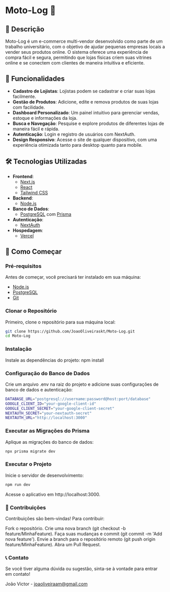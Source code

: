 # Moto-Log 🚀

## 📖 Descrição

Moto-Log é um e-commerce multi-vendor desenvolvido como parte de um trabalho universitário, com o objetivo de ajudar pequenas empresas locais a vender seus produtos online. O sistema oferece uma experiência de compra fácil e segura, permitindo que lojas físicas criem suas vitrines online e se conectem com clientes de maneira intuitiva e eficiente.

## 🌟 Funcionalidades

- **Cadastro de Lojistas**: Lojistas podem se cadastrar e criar suas lojas facilmente.
- **Gestão de Produtos**: Adicione, edite e remova produtos de suas lojas com facilidade.
- **Dashboard Personalizado**: Um painel intuitivo para gerenciar vendas, estoque e informações da loja.
- **Busca e Navegação**: Pesquise e explore produtos de diferentes lojas de maneira fácil e rápida.
- **Autenticação**: Login e registro de usuários com NextAuth.
- **Design Responsivo**: Acesse o site de qualquer dispositivo, com uma experiência otimizada tanto para desktop quanto para mobile.

## 🛠️ Tecnologias Utilizadas

- **Frontend**:
  - [Next.js](https://nextjs.org/)
  - [React](https://reactjs.org/)
  - [Tailwind CSS](https://tailwindcss.com/)
- **Backend**:
  - [Node.js](https://nodejs.org/)
- **Banco de Dados**:
  - [PostgreSQL](https://www.postgresql.org/) com [Prisma](https://www.prisma.io/)
- **Autenticação**:
  - [NextAuth](https://next-auth.js.org/)
- **Hospedagem**:
  - [Vercel](https://vercel.com/)

## 🚀 Como Começar

### Pré-requisitos

Antes de começar, você precisará ter instalado em sua máquina:

- [Node.js](https://nodejs.org/)
- [PostgreSQL](https://www.postgresql.org/)
- [Git](https://git-scm.com/)

### Clonar o Repositório

Primeiro, clone o repositório para sua máquina local:

```bash
git clone https://github.com/JoaoOliveiraskt/Moto-Log.git
cd Moto-Log
```

### Instalação

Instale as dependências do projeto:
npm install

### Configuração do Banco de Dados

Crie um arquivo .env na raiz do projeto e adicione suas configurações de banco de dados e autenticação:

```bash
DATABASE_URL="postgresql://username:password@host:port/database"
GOOGLE_CLIENT_ID="your-google-client-id"
GOOGLE_CLIENT_SECRET="your-google-client-secret"
NEXTAUTH_SECRET="your-nextauth-secret"
NEXTAUTH_URL="http://localhost:3000"
```

### Executar as Migrações do Prisma

Aplique as migrações do banco de dados:

```bash
npx prisma migrate dev
```

### Executar o Projeto

Inicie o servidor de desenvolvimento:

```bash
npm run dev
```

Acesse o aplicativo em http://localhost:3000.

### 🤝 Contribuições

Contribuições são bem-vindas! Para contribuir:

Fork o repositório.
Crie uma nova branch (git checkout -b feature/MinhaFeature).
Faça suas mudanças e commit (git commit -m 'Add nova feature').
Envie a branch para o repositório remoto (git push origin feature/MinhaFeature).
Abra um Pull Request.

### 📞 Contato

Se você tiver alguma dúvida ou sugestão, sinta-se à vontade para entrar em contato!

João Victor - joaoliveiraam@gmail.com
